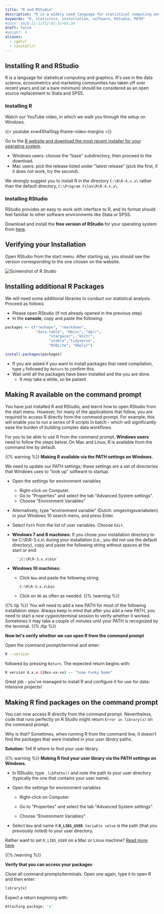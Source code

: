 ```yaml
---
title: "R and RStudio"
description: "R is a widely used language for statistical computing and graphics. Learn how to set it up on your computer."
keywords: "R, statistics, installation, software, RStudio, PATH"
#date: 2020-11-11T22:02:51+05:30
draft: false
#weight: 4
aliases:
  - /get/r
  - /install/r
---
```


## Installing R and RStudio

R is a language for statistical computing and graphics. R's use in the data science, econometrics and marketing communities has taken off over recent years and (at a bare minimum) should be considered as an open source replacement to Stata and SPSS.

### Installing R

Watch our YouTube video, in which we walk you through the setup on Windows.

{{< youtube xvw4Xha10qg iframe-video-margins >}}

Go to the [R website and download the most recent installer for your operating system](https://cran.r-project.org/).

- Windows users: choose the "base" subdirectory, then proceed to the download.
- Mac users: pick the release listed under "latest release" (pick the first, if it does not work, try the second).

We strongly suggest you to install R in the directory `C:\R\R-4.x.x\` rather than the default directory, `C:\Program Files\R\R-4.x.x\`.

### Installing RStudio

RStudio provides an easy to work with interface to R, and its format should feel familiar to other software environments like Stata or SPSS.

Download and install the **free version of RStudio** for your operating system from [here](https://www.rstudio.com/products/rstudio/download/).

## Verifying your Installation

Open RStudio from the start menu. After starting up, you should see the version corresponding to the one chosen on the website.

![Screenshot of R Studio](../r.png)

## Installing additional R Packages

We will need some additional libraries to conduct our statistical analysis. Proceed as follows:

*   Please open RStudio (if not already opened in the previous step)
*   In the **console**, copy and paste the following:
```r
packages <- c("reshape", "rmarkdown",
              "data.table", "Hmisc", "dplr",
                    "stargazer", "knitr",
                    "xtable","tidyverse",
                    "RSQLite", "dbplyr")

install.packages(packages)
```

* If you are asked if you want to install packages that need compilation, type `y` followed by `Return` to confirm this.
*   Wait until all the packages have been installed and the you are done.
    *   It *may* take a while, so be patient

## Making R available on the command prompt

You have just installed R and RStudio, and learnt how to open RStudio from the start menu.
However, for many of the applications that follow, you are required to access R directly from the command prompt.
For example, this will enable you to run a series of R scripts in batch - which will significantly ease the burden of
building complex data workflows.

For you to be able to use R from the command prompt, **Windows users** need to follow the steps below.
On Mac and Linux, R is available from the command line by default.

{{% warning %}}
**Making R available via the PATH settings on Windows.**

We need to update our PATH settings; these settings are a set of directories that Windows uses to "look up" software to startup.

- Open the settings for environment variables
    - Right-click on Computer.
  	- Go to "Properties" and select the tab "Advanced System settings".
  	- Choose "Environment Variables"
- Alternatively, type "environment variable" (Dutch: omgevingsvariabelen) in your Windows 10 search menu, and press Enter.

-  Select `Path` from the list of user variables. Choose `Edit`.
- **Windows 7 and 8 machines:**
	If you chose your installation directory to be C:\R\R-3.x.x\ during your installation (i.e., you did not use the default directory), copy and paste the following string without spaces at the start or end:

        `;C:\R\R-3.x.x\bin`

- **Windows 10 machines:**
	- Click `New` and paste the following string:

        `C:\R\R-3.x.x\bin`

	- Click on `OK` as often as needed.
{{% /warning %}}

{{% tip %}}
You will need to add a new PATH for most of the following installation steps. Always keep in mind that after you add a new PATH, you need to start a *new* cygwin/terminal session to verify whether it worked. Sometimes it may take a couple of minutes until your PATH is recognized by the terminal.
{{% /tip %}}

**Now let's verify whether we can open R from the command prompt**

Open the command prompt/terminal and enter:

```bash
R --version
```

followed by pressing `Return`. The expected return begins with:

```bash
R version 4.x.x (20xx-xx-xx) -- "Some Funky Name"
```

Great job - you've managed to install R and configure it for use for data-intensive projects!


## Making R find packages on the command prompt
You can now access R directly from the command prompt. Nevertheless, code that runs perfectly on R Studio might return `Error in library(x)` on the command prompt.

Why is that? Sometimes, when running R from the command line, it doesn't find the packages that were installed in your *user library* paths.

**Solution:** Tell R where to find your user library.

{{% warning %}}
**Making R find your user library via the PATH settings on Windows.**

  - In RStudio, type `.libPaths()` and note the path to your user directory (typically the one that contains your user name).

  - Open the settings for environment variables

      - Right-click on Computer.

      - Go to "Properties" and select the tab "Advanced System settings".

      - Choose "Environment Variables"

  - Select `New` and name it **`R_LIBS_USER`**. `Variable value` is the path (that you previously noted) to your user directory.

Rather want to set `R_LIBS_USER` on a Mac or Linux machine? [Read more here](https://tilburgsciencehub.com/setup/environment).

{{% /warning %}}

**Verify that you can access your packages**

Close all command prompts/terminals. Open one again, type `R` to open R and then enter:

```bash
library(x)
```
Expect a return beginning with:
```bash
Attaching package: 'x'
```
